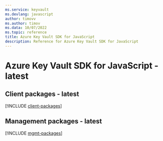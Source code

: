 ```yaml
---
ms.service: keyvault
ms.devlang: javascript
author: timovv
ms.author: timov
ms.data: 10/07/2022
ms.topic: reference
title: Azure Key Vault SDK for JavaScript
description: Reference for Azure Key Vault SDK for JavaScript
---
```

# Azure Key Vault SDK for JavaScript - latest

## Client packages - latest
[!INCLUDE [client-packages](key-vault-client-index.md)]
## Management packages - latest
[!INCLUDE [mgmt-packages](key-vault-mgmt-index.md)]